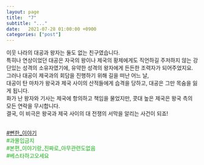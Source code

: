 ```yaml
---
layout: page
title:  "7"
subtitle: "..."
date:   2021-07-28 01:00:00 +0900
categories: ["post"]
---
```


이웃 나라의 대공과 왕자는 둘도 없는 친구였습니다. <br>
특히나 연상이었던 대공은 자국의 왕이나 제국의 황제에게도 직언하길 주저하지 않는 강단있는 성격의 소유자였기에, 유약한 성격의 왕자에게 든든한 조력자가 되어주었지요. <br>
그러나 대공이 제국과의 회담을 진행하기 위해 길을 떠난 어느 날, <br>
대공이 탄 마차가 왕국과 제국 사이의 산적들에게 습격을 당하고, 대공은 그만 목숨을 잃게 됩니다. <br>
화가 난 왕자와 기사는 제국에 항의하고 책임을 물었지만, 콧대 높은 제국은 왕국 측의 모든 연락을 무시합니다. <br>
결국, 이 비극은 왕국과 제국 사이의 대 전쟁의 서막을 알리는 사건이 되죠! <br>
<br>

<p style="color: #13b013;">
<a href = "https://seil0224.github.io/labyrinth/unnamed4">&#35;뻔한&#95;이야기</a><br>
&#35;과몰입금지<br>
&#35;본편&#95;이야기랑&#95;진짜로&#95;아무관련도없음<br>
&#35;베스타하고오세요<br>
</p>

